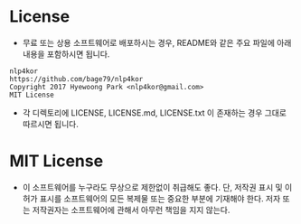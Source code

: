 # License
- 무료 또는 상용 소프트웨어로 배포하시는 경우, README와 같은 주요 파일에 아래 내용을 포함하시면 됩니다.
```text
nlp4kor
https://github.com/bage79/nlp4kor
Copyright 2017 Hyewoong Park <nlp4kor@gmail.com>
MIT License
```
- 각 디렉토리에 LICENSE, LICENSE.md, LICENSE.txt 이 존재하는 경우 그대로 따르시면 됩니다.

# MIT License
- 이 소프트웨어를 누구라도 무상으로 제한없이 취급해도 좋다. 단, 저작권 표시 및 이 허가 표시를 소프트웨어의 모든 복제물 또는 중요한 부분에 기재해야 한다.
저자 또는 저작권자는 소프트웨어에 관해서 아무런 책임을 지지 않는다.

